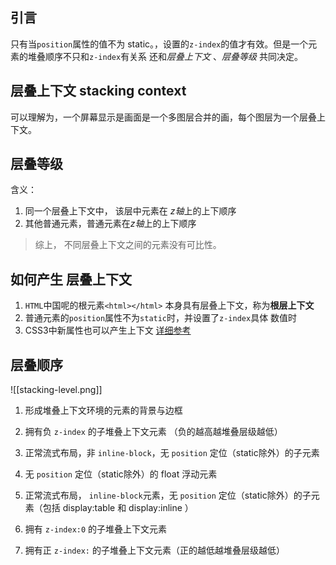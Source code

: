 ## 引言
只有当`position`属性的值不为 static。，设置的`z-index`的值才有效。但是一个元素的堆叠顺序不只和`z-index`有关系 还和*层叠上下文* 、*层叠等级* 共同决定。

##  层叠上下文 stacking context
可以理解为，一个屏幕显示是画面是一个多图层合并的画，每个图层为一个层叠上下文。
## 层叠等级
含义：
1.  同一个层叠上下文中， 该层中元素在 *z轴*上的上下顺序
2. 其他普通元素，普通元素在*z轴*上的上下顺序
> 综上， 不同层叠上下文之间的元素没有可比性。

## 如何产生 层叠上下文
1. `HTML`中国呢的根元素`<html></html>` 本身具有层叠上下文，称为**根层上下文**
2. 普通元素的`position`属性不为`static`时，并设置了`z-index`具体 数值时
3. CSS3中新属性也可以产生上下文   [详细参考](https://developer.mozilla.org/zh-CN/docs/Web/CSS/CSS_Positioning/Understanding_z_index/The_stacking_context)


## 层叠顺序
![[stacking-level.png]]
1.   形成堆叠上下文环境的元素的背景与边框
    
2.   拥有负 `z-index` 的子堆叠上下文元素 （负的越高越堆叠层级越低）
    
3.   正常流式布局，非 `inline-block`，无 `position` 定位（static除外）的子元素
    
4.   无 `position` 定位（static除外）的 float 浮动元素
    
5.   正常流式布局， `inline-block`元素，无 `position` 定位（static除外）的子元素（包括 display:table 和 display:inline ）
    
6.   拥有 `z-index:0` 的子堆叠上下文元素
    
7.   拥有正 `z-index:` 的子堆叠上下文元素（正的越低越堆叠层级越低）